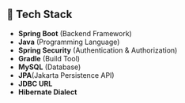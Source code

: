 ## 🚀 Tech Stack
- **Spring Boot** (Backend Framework)
- **Java** (Programming Language)
- **Spring Security** (Authentication & Authorization)
- **Gradle** (Build Tool)
- **MySQL** (Database)
- **JPA**(Jakarta Persistence API)
- **JDBC URL**
- **Hibernate Dialect** 
